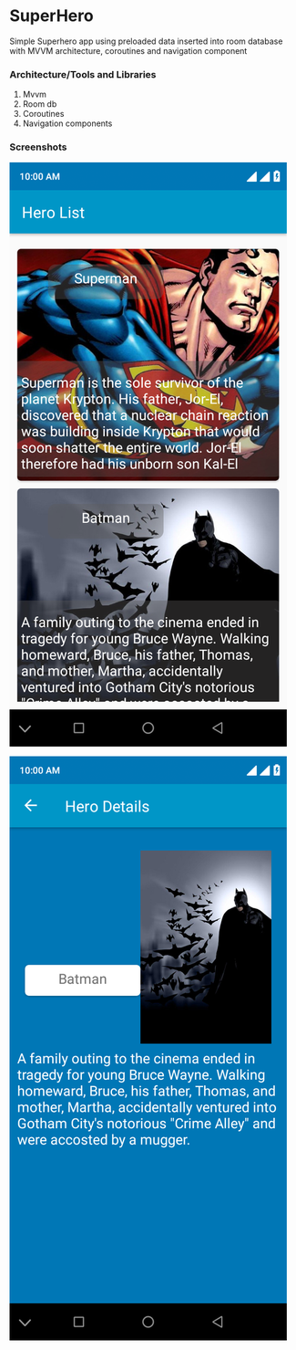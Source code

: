 # SuperHero
Simple Superhero app using preloaded data inserted into room database with MVVM architecture, coroutines and navigation component


### Architecture/Tools and Libraries
1. Mvvm
2. Room db
3. Coroutines
4. Navigation components 


### Screenshots

 ![alt text](https://github.com/Tristankluivert/SuperHero/blob/master/screenshots/Screenshot_20200803-100004.png)
 
 
 ![alt text](https://github.com/Tristankluivert/SuperHero/blob/master/screenshots/Screenshot_20200803-100013.png)
 
